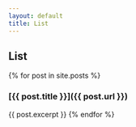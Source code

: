 ```yaml
---
layout: default
title: List
---
```

## List
{% for post in site.posts %}
### [{{ post.title }}]({{ post.url }})
{{ post.excerpt }}
{% endfor %}